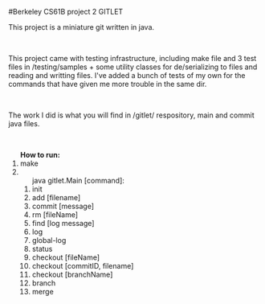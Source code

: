 #Berkeley CS61B project 2 GITLET

<p>
  This project is a miniature git written in java.
</p>
<br />
<p>
  This project came with testing infrastructure, including make file and 3 test files in /testing/samples + 
some utility classes for de/serializing to files and reading and writting files.
  I've added a bunch of tests of my own for the commands that have given me more trouble in the same dir.
</p>
<br />
<p>
  The work I did is what you will find in /gitlet/ respository, main and commit java files.
</p>
<br />
<ol><strong>How to run:</strong>
  <li>make</li>
  <li><ol>java gitlet.Main [command]:
    <li>init</li>
    <li>add [filename]</li>
    <li>commit [message]</li>
    <li>rm [fileName]</li>
    <li>find [log message]</li>
    <li>log</li>
    <li>global-log</li>
    <li>status</li>
    <li>checkout [fileName]</li>
    <li>checkout [commitID, filename]</li>
    <li>checkout [branchName]</li>
    <li>branch</li>
    <li>merge</li>
    </ol>
    </li>
</ol>
